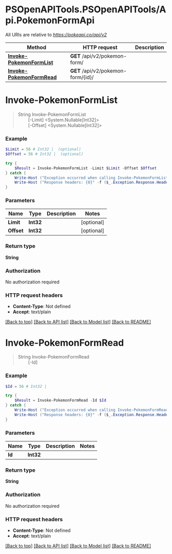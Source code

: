 # PSOpenAPITools.PSOpenAPITools/Api.PokemonFormApi

All URIs are relative to *https://pokeapi.co/api/v2*

Method | HTTP request | Description
------------- | ------------- | -------------
[**Invoke-PokemonFormList**](PokemonFormApi.md#Invoke-PokemonFormList) | **GET** /api/v2/pokemon-form/ | 
[**Invoke-PokemonFormRead**](PokemonFormApi.md#Invoke-PokemonFormRead) | **GET** /api/v2/pokemon-form/{id}/ | 


<a name="Invoke-PokemonFormList"></a>
# **Invoke-PokemonFormList**
> String Invoke-PokemonFormList<br>
> &nbsp;&nbsp;&nbsp;&nbsp;&nbsp;&nbsp;&nbsp;&nbsp;[-Limit] <System.Nullable[Int32]><br>
> &nbsp;&nbsp;&nbsp;&nbsp;&nbsp;&nbsp;&nbsp;&nbsp;[-Offset] <System.Nullable[Int32]><br>



### Example
```powershell
$Limit = 56 # Int32 |  (optional)
$Offset = 56 # Int32 |  (optional)

try {
    $Result = Invoke-PokemonFormList -Limit $Limit -Offset $Offset
} catch {
    Write-Host ("Exception occurred when calling Invoke-PokemonFormList: {0}" -f ($_.ErrorDetails | ConvertFrom-Json))
    Write-Host ("Response headers: {0}" -f ($_.Exception.Response.Headers | ConvertTo-Json))
}
```

### Parameters

Name | Type | Description  | Notes
------------- | ------------- | ------------- | -------------
 **Limit** | **Int32**|  | [optional] 
 **Offset** | **Int32**|  | [optional] 

### Return type

**String**

### Authorization

No authorization required

### HTTP request headers

 - **Content-Type**: Not defined
 - **Accept**: text/plain

[[Back to top]](#) [[Back to API list]](../README.md#documentation-for-api-endpoints) [[Back to Model list]](../README.md#documentation-for-models) [[Back to README]](../README.md)

<a name="Invoke-PokemonFormRead"></a>
# **Invoke-PokemonFormRead**
> String Invoke-PokemonFormRead<br>
> &nbsp;&nbsp;&nbsp;&nbsp;&nbsp;&nbsp;&nbsp;&nbsp;[-Id] <Int32><br>



### Example
```powershell
$Id = 56 # Int32 | 

try {
    $Result = Invoke-PokemonFormRead -Id $Id
} catch {
    Write-Host ("Exception occurred when calling Invoke-PokemonFormRead: {0}" -f ($_.ErrorDetails | ConvertFrom-Json))
    Write-Host ("Response headers: {0}" -f ($_.Exception.Response.Headers | ConvertTo-Json))
}
```

### Parameters

Name | Type | Description  | Notes
------------- | ------------- | ------------- | -------------
 **Id** | **Int32**|  | 

### Return type

**String**

### Authorization

No authorization required

### HTTP request headers

 - **Content-Type**: Not defined
 - **Accept**: text/plain

[[Back to top]](#) [[Back to API list]](../README.md#documentation-for-api-endpoints) [[Back to Model list]](../README.md#documentation-for-models) [[Back to README]](../README.md)

